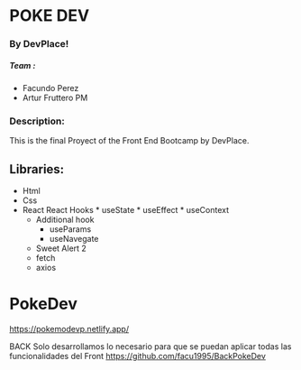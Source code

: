 # POKE DEV

### By DevPlace!

##### Team :

* Facundo Perez
* Artur Fruttero PM


### Description:

This is the final Proyect of the Front End Bootcamp by DevPlace.

## Libraries:

* Html
* Css
* React
   React Hooks
        * useState
        * useEffect
        * useContext
    * Additional hook 
        * useParams
        * useNavegate
    * Sweet Alert 2
    * fetch
    * axios
     
# PokeDev
https://pokemodevp.netlify.app/

BACK
Solo desarrollamos lo necesario para que se puedan aplicar todas las funcionalidades del Front
https://github.com/facu1995/BackPokeDev


